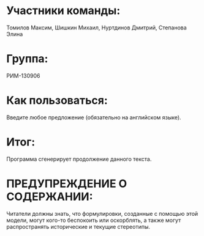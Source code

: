 # Участники команды:
Томилов Максим, 
Шишкин Михаил, 
Нуртдинов Дмитрий, 
Степанова Элина
# Группа: 
РИМ-130906
# Как пользоваться:
Введите любое предложение (обязательно на английском языке).
# Итог:
Программа сгенерирует продолжение данного текста.
# ПРЕДУПРЕЖДЕНИЕ О СОДЕРЖАНИИ: 
Читатели должны знать, что формулировки, созданные с помощью этой модели, могут кого-то беспокоить или оскорблять, а также могут распространять исторические и текущие стереотипы.
